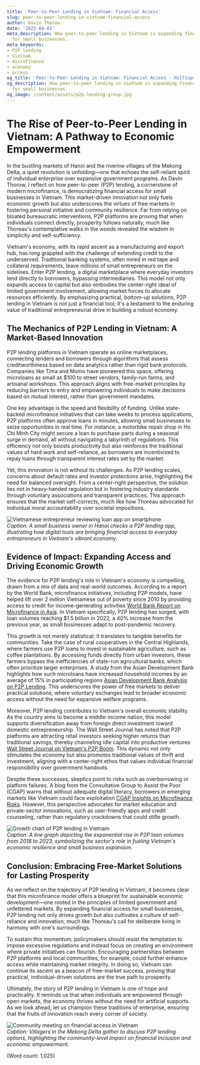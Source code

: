 ```yaml
---
title: 'Peer-to-Peer Lending in Vietnam: Financial Access'
slug: peer-to-peer-lending-in-vietnam-financial-access
author: Davin Thorow
date: '2025-04-03'
meta_description: How peer-to-peer lending in Vietnam is expanding financial access
  for small businesses.
meta_keywords:
- P2P lending
- Vietnam
- microfinance
- economy
- access
og_title: 'Peer-to-Peer Lending in Vietnam: Financial Access - Hilltops Newspaper'
og_description: How peer-to-peer lending in Vietnam is expanding financial access
  for small businesses.
og_image: /content/assets/p2p-lending-group.jpg
---
```

# The Rise of Peer-to-Peer Lending in Vietnam: A Pathway to Economic Empowerment

In the bustling markets of Hanoi and the riverine villages of the Mekong Delta, a quiet revolution is unfolding—one that echoes the self-reliant spirit of individual enterprise over expansive government programs. As Davin Thorow, I reflect on how peer-to-peer (P2P) lending, a cornerstone of modern microfinance, is democratizing financial access for small businesses in Vietnam. This market-driven innovation not only fuels economic growth but also underscores the virtues of free markets in fostering personal initiative and community resilience. Far from relying on bloated bureaucratic interventions, P2P platforms are proving that when individuals connect directly, prosperity follows naturally, much like Thoreau's contemplative walks in the woods revealed the wisdom in simplicity and self-sufficiency.

Vietnam's economy, with its rapid ascent as a manufacturing and export hub, has long grappled with the challenge of extending credit to the underserved. Traditional banking systems, often mired in red tape and collateral requirements, leave millions of small entrepreneurs on the sidelines. Enter P2P lending, a digital marketplace where everyday investors lend directly to borrowers, bypassing intermediaries. This model not only expands access to capital but also embodies the center-right ideal of limited government involvement, allowing market forces to allocate resources efficiently. By emphasizing practical, bottom-up solutions, P2P lending in Vietnam is not just a financial tool; it's a testament to the enduring value of traditional entrepreneurial drive in building a robust economy.

## The Mechanics of P2P Lending in Vietnam: A Market-Based Innovation

P2P lending platforms in Vietnam operate as online marketplaces, connecting lenders and borrowers through algorithms that assess creditworthiness based on data analytics rather than rigid bank protocols. Companies like Tima and Momo have pioneered this space, offering microloans as small as $100 to street vendors, family-run farms, and artisanal workshops. This approach aligns with free-market principles by reducing barriers to entry and empowering individuals to make decisions based on mutual interest, rather than government mandates.

One key advantage is the speed and flexibility of funding. Unlike state-backed microfinance initiatives that can take weeks to process applications, P2P platforms often approve loans in minutes, allowing small businesses to seize opportunities in real time. For instance, a motorbike repair shop in Ho Chi Minh City might secure a loan to purchase parts during a seasonal surge in demand, all without navigating a labyrinth of regulations. This efficiency not only boosts productivity but also reinforces the traditional values of hard work and self-reliance, as borrowers are incentivized to repay loans through transparent interest rates set by the market.

Yet, this innovation is not without its challenges. As P2P lending scales, concerns about default rates and investor protections arise, highlighting the need for balanced oversight. From a center-right perspective, the solution lies not in heavy-handed regulation but in fostering industry standards through voluntary associations and transparent practices. This approach ensures that the market self-corrects, much like how Thoreau advocated for individual moral accountability over societal impositions.

![Vietnamese entrepreneur reviewing loan app on smartphone](/content/assets/vietnamese-p2p-loan-app.jpg)  
*Caption: A small business owner in Hanoi checks a P2P lending app, illustrating how digital tools are bringing financial access to everyday entrepreneurs in Vietnam's vibrant economy.*

## Evidence of Impact: Expanding Access and Driving Economic Growth

The evidence for P2P lending's role in Vietnam's economy is compelling, drawn from a mix of data and real-world outcomes. According to a report by the World Bank, microfinance initiatives, including P2P models, have helped lift over 2 million Vietnamese out of poverty since 2010 by providing access to credit for income-generating activities [World Bank Report on Microfinance in Asia](https://www.worldbank.org/microfinance-asia). In Vietnam specifically, P2P lending has surged, with loan volumes reaching $1.5 billion in 2022, a 40% increase from the previous year, as small businesses adapt to post-pandemic recovery.

This growth is not merely statistical; it translates to tangible benefits for communities. Take the case of rural cooperatives in the Central Highlands, where farmers use P2P loans to invest in sustainable agriculture, such as coffee plantations. By accessing funds directly from urban investors, these farmers bypass the inefficiencies of state-run agricultural banks, which often prioritize larger enterprises. A study from the Asian Development Bank highlights how such microloans have increased household incomes by an average of 15% in participating regions [Asian Development Bank Analysis on P2P Lending](https://www.adb.org/p2p-lending-vietnam-impact). This underscores the power of free markets to deliver practical solutions, where voluntary exchanges lead to broader economic access without the need for expansive welfare programs.

Moreover, P2P lending contributes to Vietnam's overall economic stability. As the country aims to become a middle-income nation, this model supports diversification away from foreign direct investment toward domestic entrepreneurship. The Wall Street Journal has noted that P2P platforms are attracting retail investors seeking higher returns than traditional savings, thereby channeling idle capital into productive ventures [Wall Street Journal on Vietnam's P2P Boom](https://www.wsj.com/articles/vietnam-p2p-lending-growth). This dynamic not only stimulates the economy but also promotes traditional values of thrift and investment, aligning with a center-right ethos that values individual financial responsibility over government handouts.

Despite these successes, skeptics point to risks such as overborrowing or platform failures. A blog from the Consultative Group to Assist the Poor (CGAP) warns that without adequate digital literacy, borrowers in emerging markets like Vietnam could face exploitation [CGAP Insights on Microfinance Risks](https://www.cgap.org/microfinance-p2p-challenges). However, this perspective advocates for market education and private-sector innovations, such as user-friendly apps and credit counseling, rather than regulatory crackdowns that could stifle growth.

![Growth chart of P2P lending in Vietnam](/content/assets/vietnam-p2p-growth-chart.jpg)  
*Caption: A line graph depicting the exponential rise in P2P loan volumes from 2018 to 2023, symbolizing the sector's role in fueling Vietnam's economic resilience and small business expansion.*

## Conclusion: Embracing Free-Market Solutions for Lasting Prosperity

As we reflect on the trajectory of P2P lending in Vietnam, it becomes clear that this microfinance model offers a blueprint for sustainable economic development—one rooted in the principles of limited government and unfettered markets. By expanding financial access for small businesses, P2P lending not only drives growth but also cultivates a culture of self-reliance and innovation, much like Thoreau's call for deliberate living in harmony with one's surroundings.

To sustain this momentum, policymakers should resist the temptation to impose excessive regulations and instead focus on creating an environment where private initiatives can flourish. Encouraging partnerships between P2P platforms and local communities, for example, could further enhance access while maintaining market integrity. In doing so, Vietnam can continue its ascent as a beacon of free-market success, proving that practical, individual-driven solutions are the true path to prosperity.

Ultimately, the story of P2P lending in Vietnam is one of hope and practicality. It reminds us that when individuals are empowered through open markets, the economy thrives without the need for artificial supports. As we look ahead, let us champion these traditions of enterprise, ensuring that the fruits of innovation reach every corner of society.

![Community meeting on financial access in Vietnam](/content/assets/vietnam-microfinance-meeting.jpg)  
*Caption: Villagers in the Mekong Delta gather to discuss P2P lending options, highlighting the community-level impact on financial inclusion and economic empowerment.*

(Word count: 1,025)